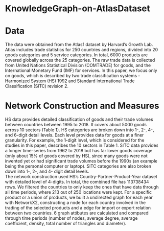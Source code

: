 # KnowledgeGraph-on-AtlasDataset
# Data 
The data were obtained from the Atlas1 dataset by Harvard’s Growth Lab. Atlas includes trade statistics for 250 countries and regions, divided into 20 goods categories and 5 service categories. In total, 6000 products are covered globally across the 25 categories. The raw trade data is collected from United Nations Statistical Division (COMTRADE) for goods, and the International Monetary Fund (IMF) for services. In this paper, we focus only on goods, which is described by two trade classification systems - Harmonized System (HS) 1992 and Standard International Trade Classification (SITC) revision 2. 	 

# Network Construction and Measures 
HS data provides detailed classification of goods and their trade volumes between countries between 1995 to 2018. It covers about 5000 goods across 10 sectors (Table 1). HS categories are broken down into 1-, 2-, 4-, and 6-digit detail levels. Each level provides data for goods at a finer granularity. For example, the 1-digit level, which is considered for the studies in this paper, describes the 10 sectors in Table 1. SITC data provides a longer time-series from 1962 to 2018 but has far lower goods coverage (only about 15% of goods covered by HS), since many goods were not invented yet or had significant trade volumes before the 1990s (an example being the personal computer or laptop).  SITC categories are also broken down into 1-, 2-, and 4- digit detail levels.  
The network construction used HS’s Country-Partner-Product-Year dataset with detailed level of 4-digits. In total, the combined file has 113738434 rows. We filtered the countries to only keep the ones that have data through all time periods, where 213 out of 250 locations were kept. For a specific product or a union of products, we built a undirected graph for each year with NetworkX2, constructing a node for each country involved in the trading of the selected products and a edge for import or export relation between two countries. 6 graph attibutes are calculated and compared through time periods (number of nodes, average degree, average coefficient, density, total number of triangles and diameter).  
